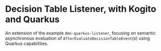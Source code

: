 # Decision Table Listener, with Kogito and Quarkus

An extension of the example `dmn-quarkus-listener`, focusing on semantic asynchronous evaluation
of `AfterEvaluateDecisionTableEvent`(s) using Quarkus capabilities.
